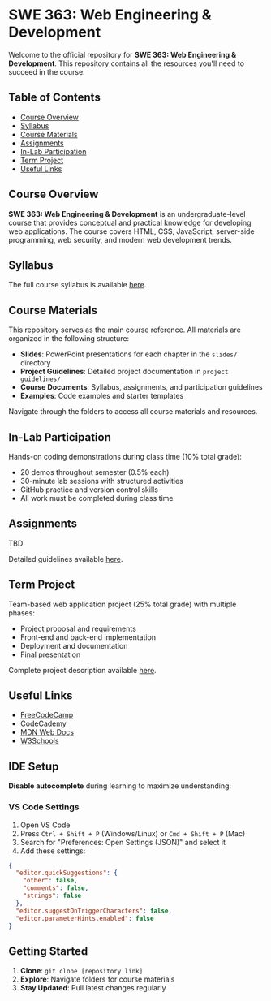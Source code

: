 # SWE 363: Web Engineering & Development

Welcome to the official repository for **SWE 363: Web Engineering & Development**. This repository contains all the resources you'll need to succeed in the course.

## Table of Contents
- [Course Overview](#course-overview)
- [Syllabus](#syllabus)
- [Course Materials](#course-materials)
- [Assignments](#assignments)
- [In-Lab Participation](#in-lab-participation)
- [Term Project](#term-project)
- [Useful Links](#useful-links)

## Course Overview
**SWE 363: Web Engineering & Development** is an undergraduate-level course that provides conceptual and practical knowledge for developing web applications. The course covers HTML, CSS, JavaScript, server-side programming, web security, and modern web development trends.

## Syllabus
The full course syllabus is available [here](./syllabus.md).

## Course Materials
This repository serves as the main course reference. All materials are organized in the following structure:

- **Slides**: PowerPoint presentations for each chapter in the `slides/` directory
- **Project Guidelines**: Detailed project documentation in `project guidelines/`
- **Course Documents**: Syllabus, assignments, and participation guidelines
- **Examples**: Code examples and starter templates

Navigate through the folders to access all course materials and resources.

## In-Lab Participation
Hands-on coding demonstrations during class time (10% total grade):
- 20 demos throughout semester (0.5% each)
- 30-minute lab sessions with structured activities
- GitHub practice and version control skills
- All work must be completed during class time

## Assignments
TBD



Detailed guidelines available [here](./in-lab-pasrticipation.md).

## Term Project
Team-based web application project (25% total grade) with multiple phases:
- Project proposal and requirements
- Front-end and back-end implementation
- Deployment and documentation
- Final presentation

Complete project description available [here](./term_project.md).

## Useful Links
- [FreeCodeCamp](https://www.freecodecamp.org/)
- [CodeCademy](https://www.codecademy.com/)
- [MDN Web Docs](https://developer.mozilla.org/en-US/)
- [W3Schools](https://www.w3schools.com/)

## IDE Setup
**Disable autocomplete** during learning to maximize understanding:

### VS Code Settings
1. Open VS Code
2. Press `Ctrl + Shift + P` (Windows/Linux) or `Cmd + Shift + P` (Mac)
3. Search for "Preferences: Open Settings (JSON)" and select it
4. Add these settings:

```json
{
  "editor.quickSuggestions": {
    "other": false,
    "comments": false,
    "strings": false
  },
  "editor.suggestOnTriggerCharacters": false,
  "editor.parameterHints.enabled": false
}
```

## Getting Started
1. **Clone**: `git clone [repository link]`
2. **Explore**: Navigate folders for course materials
3. **Stay Updated**: Pull latest changes regularly

